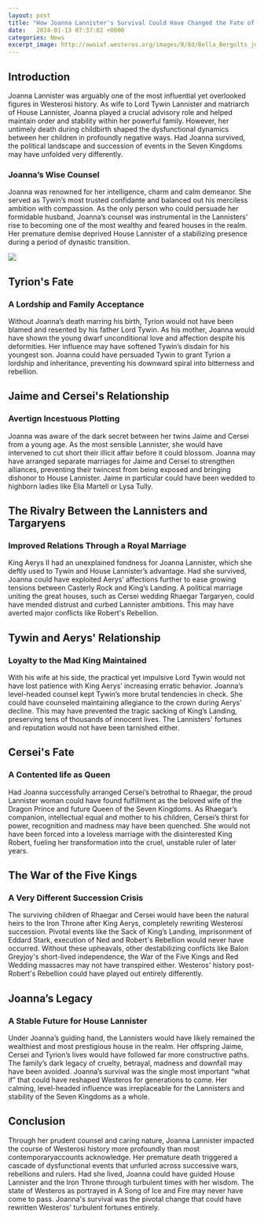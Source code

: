 ```yaml
---
layout: post
title: "How Joanna Lannister's Survival Could Have Changed the Fate of Westeros"
date:   2024-01-13 07:37:02 +0000
categories: News
excerpt_image: http://awoiaf.westeros.org/images/8/8d/Bella_Bergolts_joanna_lannister.jpg
---
```

## Introduction 

Joanna Lannister was arguably one of the most influential yet overlooked figures in Westerosi history. As wife to Lord Tywin Lannister and matriarch of House Lannister, Joanna played a crucial advisory role and helped maintain order and stability within her powerful family. However, her untimely death during childbirth shaped the dysfunctional dynamics between her children in profoundly negative ways. Had Joanna survived, the political landscape and succession of events in the Seven Kingdoms may have unfolded very differently.

### Joanna’s Wise Counsel

Joanna was renowned for her intelligence, charm and calm demeanor. She served as Tywin’s most trusted confidante and balanced out his merciless ambition with compassion. As the only person who could persuade her formidable husband, Joanna’s counsel was instrumental in the Lannisters’ rise to becoming one of the most wealthy and feared houses in the realm. Her premature demise deprived House Lannister of a stabilizing presence during a period of dynastic transition. 


![](http://awoiaf.westeros.org/images/8/8d/Bella_Bergolts_joanna_lannister.jpg)
## Tyrion's Fate

### A Lordship and Family Acceptance  

Without Joanna’s death marring his birth, Tyrion would not have been blamed and resented by his father Lord Tywin. As his mother, Joanna would have shown the young dwarf unconditional love and affection despite his deformities. Her influence may have softened Tywin’s disdain for his youngest son. Joanna could have persuaded Tywin to grant Tyrion a lordship and inheritance, preventing his downward spiral into bitterness and rebellion.

## Jaime and Cersei's Relationship

### Avertign Incestuous Plotting

Joanna was aware of the dark secret between her twins Jaime and Cersei from a young age. As the most sensible Lannister, she would have intervened to cut short their illicit affair before it could blossom. Joanna may have arranged separate marriages for Jaime and Cersei to strengthen alliances, preventing their twincest from being exposed and bringing dishonor to House Lannister. Jaime in particular could have been wedded to highborn ladies like Elia Martell or Lysa Tully.

## The Rivalry Between the Lannisters and Targaryens 

### Improved Relations Through a Royal Marriage 

King Aerys II had an unexplained fondness for Joanna Lannister, which she deftly used to Tywin and House Lannister’s advantage. Had she survived, Joanna could have exploited Aerys’ affections further to ease growing tensions between Casterly Rock and King’s Landing. A political marriage uniting the great houses, such as Cersei wedding Rhaegar Targaryen, could have mended distrust and curbed Lannister ambitions. This may have averted major conflicts like Robert's Rebellion.

## Tywin and Aerys' Relationship

### Loyalty to the Mad King Maintained

With his wife at his side, the practical yet impulsive Lord Tywin would not have lost patience with King Aerys’ increasing erratic behavior. Joanna’s level-headed counsel kept Tywin’s more brutal tendencies in check. She could have counseled maintaining allegiance to the crown during Aerys’ decline. This may have prevented the tragic sacking of King’s Landing, preserving tens of thousands of innocent lives. The Lannisters' fortunes and reputation would not have been tarnished either.  

## Cersei's Fate

### A Contented life as Queen

Had Joanna successfully arranged Cersei’s betrothal to Rhaegar, the proud Lannister woman could have found fulfillment as the beloved wife of the Dragon Prince and future Queen of the Seven Kingdoms. As Rhaegar’s companion, intellectual equal and mother to his children, Cersei’s thirst for power, recognition and madness may have been quenched. She would not have been forced into a loveless marriage with the disinterested King Robert, fueling her transformation into the cruel, unstable ruler of later years.

## The War of the Five Kings

### A Very Different Succession Crisis

The surviving children of Rhaegar and Cersei would have been the natural heirs to the Iron Throne after King Aerys, completely rewriting Westerosi succession. Pivotal events like the Sack of King’s Landing, imprisonment of Eddard Stark, execution of Ned and Robert's Rebellion would never have occurred. Without these upheavals, other destabilizing conflicts like Balon Greyjoy's short-lived independence, the War of the Five Kings and Red Wedding massacres may not have transpired either. Westeros' history post-Robert's Rebellion could have played out entirely differently.

## Joanna’s Legacy 

### A Stable Future for House Lannister

Under Joanna’s guiding hand, the Lannisters would have likely remained the wealthiest and most prestigious house in the realm. Her offspring Jaime, Cersei and Tyrion’s lives would have followed far more constructive paths. The family’s dark legacy of cruelty, betrayal, madness and downfall may have been avoided. Joanna’s survival was the single most important “what if” that could have reshaped Westeros for generations to come. Her calming, level-headed influence was irreplaceable for the Lannisters and stability of the Seven Kingdoms as a whole.

## Conclusion

Through her prudent counsel and caring nature, Joanna Lannister impacted the course of Westerosi history more profoundly than most contemporaryaccounts acknowledge. Her premature death triggered a cascade of dysfunctional events that unfurled across successive wars, rebellions and rulers. Had she lived, Joanna could have guided House Lannister and the Iron Throne through turbulent times with her wisdom. The state of Westeros as portrayed in A Song of Ice and Fire may never have come to pass. Joanna's survival was the pivotal change that could have rewritten Westeros' turbulent fortunes entirely.